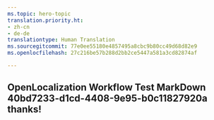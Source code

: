 ```yaml
---
ms.topic: hero-topic
translation.priority.ht:
- zh-cn
- de-de
translationtype: Human Translation
ms.sourcegitcommit: 77e0ee55180e4857495a8cbc9b80cc49d68d82e9
ms.openlocfilehash: 27c216be57b288d2bb2ce5447a581a3cd82874af

---
```

## OpenLocalization Workflow Test MarkDown 40bd7233-d1cd-4408-9e95-b0c11827920a thanks!



<!--HONumber=Aug16_HO1-->



